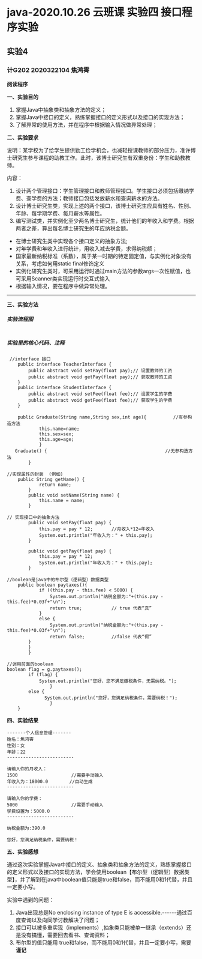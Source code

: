 # java-2020.10.26  云班课  实验四 接口程序实验
## 实验4

### **计G202  2020322104  焦鸿霄**

**阅读程序**

**一、实验目的**

1. 掌握Java中抽象类和抽象方法的定义；
2. 掌握Java中接口的定义，熟练掌握接口的定义形式以及接口的实现方法；
3. 了解异常的使用方法，并在程序中根据输入情况做异常处理；

**二、实验要求**

说明：某学校为了给学生提供勤工俭学机会，也减轻授课教师的部分压力，准许博士研究生参与课程的助教工作。此时，该博士研究生有双重身份：学生和助教教师。

内容：
1. 设计两个管理接口：学生管理接口和教师管理接口。学生接口必须包括缴纳学费、查学费的方法；教师接口包括发放薪水和查询薪水的方法。
2. 设计博士研究生类，实现上述的两个接口，该博士研究生应具有姓名、性别、年龄、每学期学费、每月薪水等属性。
3. 编写测试类，并实例化至少两名博士研究生，统计他们的年收入和学费。根据两者之差，算出每名博士研究生的年应纳税金额。

* 在博士研究生类中实现各个接口定义的抽象方法;
* 对年学费和年收入进行统计，用收入减去学费，求得纳税额；
* 国家最新纳税标准（系数），属于某一时期的特定固定值，与实例化对象没有关系，考虑如何用static  final修饰定义
* 实例化研究生类时，可采用运行时通过main方法的参数args一次性赋值，也可采用Scanner类实现运行时交互式输入
* 根据输入情况，要在程序中做异常处理。
* * * 

**三、实验方法**

##### 实验流程图

![]()

##### 实验里的核心代码、注释
```
 //interface 接口
	public interface TeacherInterface {
		public abstract void setPay(float pay);// 设置教师的工资
		public abstract void getPay(float pay);// 获取教师的工资
	}
	public interface StudentInterface {
		public abstract void setFee(float fee);// 设置学生的学费
		public abstract void getFee(float fee);// 获取学生的学费
	}
```

```
	public Graduate(String name,String sex,int age){          //有参构造方法
			this.name=name;
			this.sex=sex;
			this.age=age;
			}
   Graduate() {                                            //无参构造方法
		}
```

```
//实现属性的封装  (例如)
	public String getName() {
			return name;
		}
		public void setName(String name) {
			this.name = name;
		}
```

```
// 实现接口中的抽象方法
		public void setPay(float pay) {
			this.pay = pay * 12;       //月收入*12=年收入
			System.out.println("年收入为：" + this.pay);
		}
		
		public void getPay(float pay) {
			this.pay = pay * 12;
			System.out.println("年收入为：" + this.pay);
		}
```
```
//boolean是java中的布尔型（逻辑型）数据类型
	public boolean paytaxes(){    
			if ((this.pay - this.fee) < 5000) {
				System.out.println("纳税金额为:"+(this.pay -this.fee)*0.03f+"\n");
				return true;           // true 代表“真”
			}
			else {
				System.out.println("纳税金额为:"+(this.pay -this.fee)*0.03f+"\n");
			    return false;          //false 代表“假”
		} 
		}
		}
```
```
//调用前面的boolean
boolean flag = g.paytaxes();
		if (flag) {
			System.out.println("您好，您不满足缴税条件，无需纳税。");
				}
		else {
			  System.out.println("您好，您满足纳税条件，需要纳税！");
				}
	}
```

**四、实验结果**

```
-------个人信息管理-------
姓名：焦鸿霄
性别：女
年龄：22
-------------------------

请输入你的月收入：
1500                    //需要手动输入
年收入为：18000.0        //自动生成
-------------------------

请输入你的学费：
5000                    //需要手动输入
学费设置为：5000.0
-------------------------

纳税金额为:390.0

您好，您满足纳税条件，需要纳税！

```

**五、实验感想**

通过这次实验掌握Java中接口的定义、抽象类和抽象方法的定义，熟练掌握接口的定义形式以及接口的实现方法，学会使用boolean【布尔型（逻辑型）数据类型】，并了解到在java中boolean值只能是true和false，而不能用0和1代替，并且一定要小写。

实验中遇到的问题：
1. Java出现总是No enclosing instance of type E is accessible.------通过百度查询以及向同学讨教解决了问题；
2. 接口可以被多重实现（implements）,抽象类只能被单一继承（extends）还是没有搞懂，需要回去看书、查询资料；
3. 布尔型的值只能用 true和false，而不能用0和1代替，并且一定要小写，需要**谨记**
